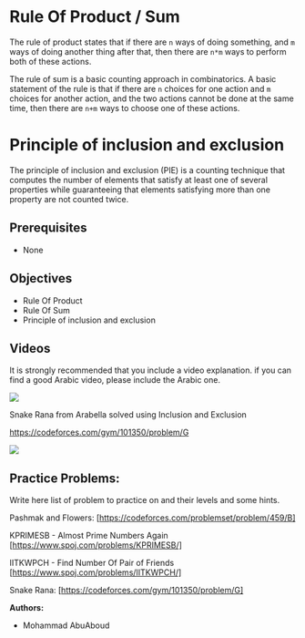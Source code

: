 # Rule Of Product / Sum
The rule of product states that if there are `n` ways of doing something, and `m` ways of doing another thing after that,
then there are `n*m` ways to perform both of these actions.

The rule of sum is a basic counting approach in combinatorics. A basic statement of the rule is that if there are `n` 
choices for one action and `m` choices for another action, and the two actions cannot be done at the same time,
then there are `n+m` ways to choose one of these actions.

# Principle of inclusion and exclusion
The principle of inclusion and exclusion (PIE) is a counting technique that computes the number of elements that satisfy
at least one of several properties while guaranteeing that elements satisfying more than one property are not counted twice.

## Prerequisites

* None

## Objectives
* Rule Of Product
* Rule Of Sum
* Principle of inclusion and exclusion

## Videos 

It is strongly recommended that you include a video explanation. if you can find a good Arabic video, please include the Arabic one.

[![](https://img.youtube.com/vi/7qQCQlSHsjU/0.jpg)](https://www.youtube.com/watch?v=7qQCQlSHsjU)

Snake Rana from Arabella solved using Inclusion and Exclusion

https://codeforces.com/gym/101350/problem/G

[![](https://img.youtube.com/vi/OHI5AFUee04/0.jpg)](https://www.youtube.com/watch?v=OHI5AFUee04)


## Practice Problems:

Write here list of problem to practice on and their levels and some hints.

Pashmak and Flowers: [https://codeforces.com/problemset/problem/459/B]

KPRIMESB - Almost Prime Numbers Again [https://www.spoj.com/problems/KPRIMESB/]

IITKWPCH - Find Number Of Pair of Friends [https://www.spoj.com/problems/IITKWPCH/]

Snake Rana: [https://codeforces.com/gym/101350/problem/G]

**Authors:**
* Mohammad AbuAboud